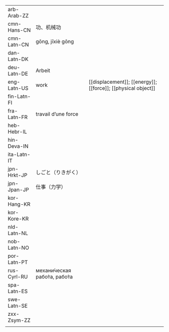 | | | |
|-|-|-|
| arb-Arab-ZZ |  |  |
| cmn-Hans-CN | 功、机械功 |  |
| cmn-Latn-CN | gōng, jīxiè gōng |  |
| dan-Latn-DK |  |  |
| deu-Latn-DE | Arbeit |  |
| eng-Latn-US | work | [[displacement]]; [[energy]]; [[force]]; [[physical object]] |
| fin-Latn-FI |  |  |
| fra-Latn-FR | travail d’une force |  |
| heb-Hebr-IL |  |  |
| hin-Deva-IN |  |  |
| ita-Latn-IT |  |  |
| jpn-Hrkt-JP | しごと（りきがく） |  |
| jpn-Jpan-JP | 仕事（力学） |  |
| kor-Hang-KR |  |  |
| kor-Kore-KR |  |  |
| nld-Latn-NL |  |  |
| nob-Latn-NO |  |  |
| por-Latn-PT |  |  |
| rus-Cyrl-RU | механи́ческая рабо́та, рабо́та |  |
| spa-Latn-ES |  |  |
| swe-Latn-SE |  |  |
| zxx-Zsym-ZZ |  |  |
|  |  |  |
